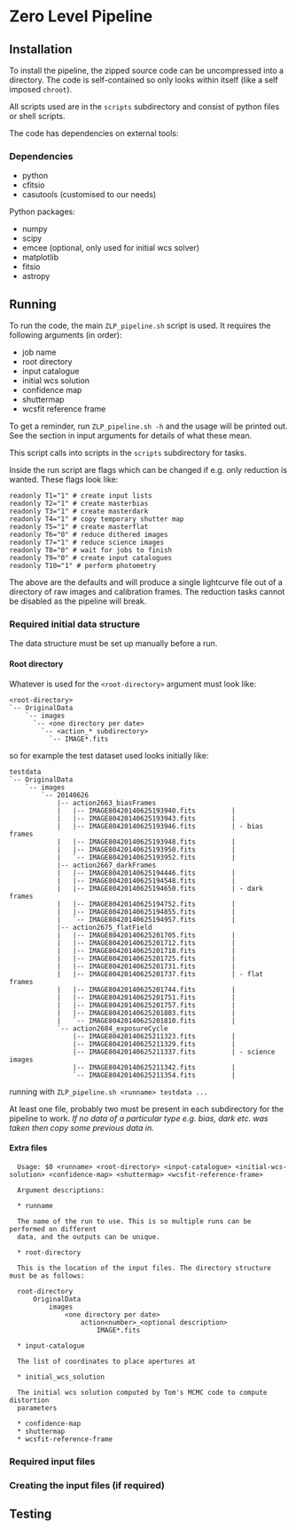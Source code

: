 # Zero Level Pipeline

## Installation

To install the pipeline, the zipped source code can be uncompressed into a directory. The code is self-contained so only looks within itself (like a self imposed `chroot`).

All scripts used are in the `scripts` subdirectory and consist of python files or shell scripts.

The code has dependencies on external tools:

### Dependencies

* python
* cfitsio
* casutools (customised to our needs)

Python packages:

* numpy
* scipy
* emcee (optional, only used for initial wcs solver)
* matplotlib
* fitsio
* astropy

## Running

To run the code, the main `ZLP_pipeline.sh` script is used. It requires the following arguments (in order):

* job name
* root directory
* input catalogue
* initial wcs solution
* confidence map
* shuttermap
* wcsfit reference frame

To get a reminder, run `ZLP_pipeline.sh -h` and the usage will be printed out. See the section in input arguments for details of what these mean.

This script calls into scripts in the `scripts` subdirectory for tasks.

Inside the run script are flags which can be changed if e.g. only reduction is wanted. These flags look like:

```
readonly T1="1" # create input lists
readonly T2="1" # create masterbias
readonly T3="1" # create masterdark
readonly T4="1" # copy temporary shutter map
readonly T5="1" # create masterflat
readonly T6="0" # reduce dithered images
readonly T7="1" # reduce science images
readonly T8="0" # wait for jobs to finish
readonly T9="0" # create input catalogues
readonly T10="1" # perform photometry
```

The above are the defaults and will produce a single lightcurve file out of a directory of raw images and calibration frames. The reduction tasks cannot be disabled as the pipeline will break.

### Required initial data structure

The data structure must be set up manually before a run. 

#### Root directory

Whatever is used for the `<root-directory>` argument must look like:

```
<root-directory>
`-- OriginalData
    `-- images
      `-- <one directory per date>
        `-- <action_* subdirectory>
          `-- IMAGE*.fits
```

so for example the test dataset used looks initially like:

```
testdata
`-- OriginalData
    `-- images
        `-- 20140626
            |-- action2663_biasFrames
            |   |-- IMAGE80420140625193940.fits         |
            |   |-- IMAGE80420140625193943.fits         |
            |   |-- IMAGE80420140625193946.fits         | - bias frames
            |   |-- IMAGE80420140625193948.fits         |
            |   |-- IMAGE80420140625193950.fits         |
            |   `-- IMAGE80420140625193952.fits         |
            |-- action2667_darkFrames
            |   |-- IMAGE80420140625194446.fits         |
            |   |-- IMAGE80420140625194548.fits         |
            |   |-- IMAGE80420140625194650.fits         | - dark frames
            |   |-- IMAGE80420140625194752.fits         |
            |   |-- IMAGE80420140625194855.fits         |
            |   `-- IMAGE80420140625194957.fits         |
            |-- action2675_flatField
            |   |-- IMAGE80420140625201705.fits         |
            |   |-- IMAGE80420140625201712.fits         |
            |   |-- IMAGE80420140625201718.fits         |
            |   |-- IMAGE80420140625201725.fits         |
            |   |-- IMAGE80420140625201731.fits         |
            |   |-- IMAGE80420140625201737.fits         | - flat frames
            |   |-- IMAGE80420140625201744.fits         |
            |   |-- IMAGE80420140625201751.fits         |
            |   |-- IMAGE80420140625201757.fits         |
            |   |-- IMAGE80420140625201803.fits         |
            |   `-- IMAGE80420140625201810.fits         |
            `-- action2684_exposureCycle
                |-- IMAGE80420140625211323.fits         |
                |-- IMAGE80420140625211329.fits         |
                |-- IMAGE80420140625211337.fits         | - science images
                |-- IMAGE80420140625211342.fits         |
                `-- IMAGE80420140625211354.fits         |
```

running with `ZLP_pipeline.sh <runname> testdata ...`

At least one file, probably two must be present in each subdirectory for the pipeline to work. *If no data of a particular type e.g. bias, dark etc. was taken then copy some previous data in.*


#### Extra files


```
  Usage: $0 <runname> <root-directory> <input-catalogue> <initial-wcs-solution> <confidence-map> <shuttermap> <wcsfit-reference-frame>

  Argument descriptions:

  * runname

  The name of the run to use. This is so multiple runs can be performed on different
  data, and the outputs can be unique.

  * root-directory

  This is the location of the input files. The directory structure must be as follows:

  root-directory
      OriginalData
          images
              <one directory per date>
                  action<number>_<optional description>
                      IMAGE*.fits

  * input-catalogue

  The list of coordinates to place apertures at

  * initial_wcs_solution

  The initial wcs solution computed by Tom's MCMC code to compute distortion
  parameters

  * confidence-map
  * shuttermap
  * wcsfit-reference-frame
```

### Required input files
### Creating the input files (if required)
## Testing
